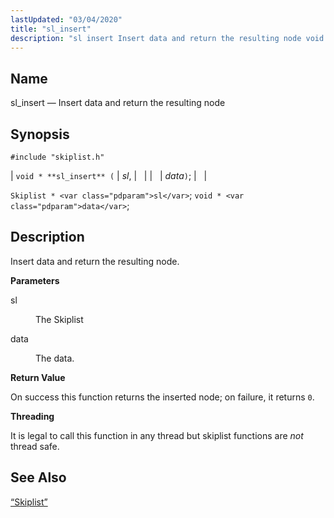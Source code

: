 ```yaml
---
lastUpdated: "03/04/2020"
title: "sl_insert"
description: "sl insert Insert data and return the resulting node void sl insert sl data Skiplist sl void data Insert data and return the resulting node sl The Skiplist data The data On success this function returns the inserted node on failure it returns 0 It is legal to call this..."
---
```


<a name="apis.sl_insert"></a> 
## Name

sl_insert — Insert data and return the resulting node

## Synopsis

`#include "skiplist.h"`

| `void * **sl_insert** (` | <var class="pdparam">sl</var>, |   |
|   | <var class="pdparam">data</var>`)`; |   |

`Skiplist * <var class="pdparam">sl</var>`;
`void * <var class="pdparam">data</var>`;<a name="idp61028928"></a> 
## Description

Insert data and return the resulting node.

**<a name="idp61030144"></a> Parameters**

<dl class="variablelist">

<dt>sl</dt>

<dd>

The Skiplist

</dd>

<dt>data</dt>

<dd>

The data.

</dd>

</dl>

**<a name="idp61034672"></a> Return Value**

On success this function returns the inserted node; on failure, it returns `0`.

**<a name="idp61036096"></a> Threading**

It is legal to call this function in any thread but skiplist functions are *not* thread safe.

<a name="idp61037680"></a> 
## See Also

[“Skiplist”](/momentum/3/3-api/structs-skiplist)